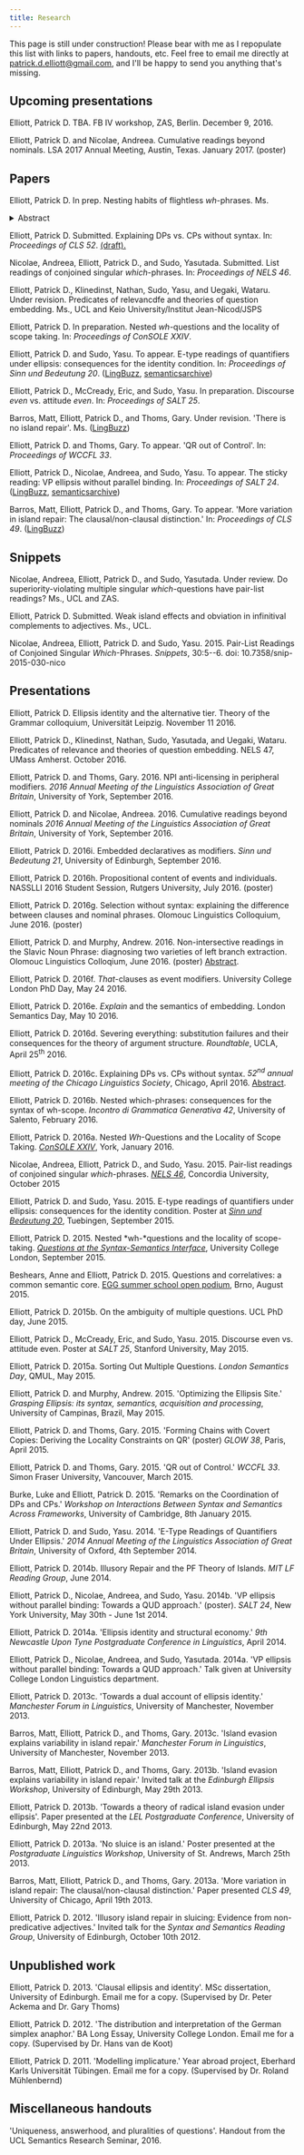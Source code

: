 ```yaml
---
title: Research
---
```


This page is still under construction! Please bear with me as I repopulate this list with links to papers, handouts, etc. Feel free to email me 
directly at <a href="mailto:patrick.d.elliott@gmail.com">patrick.d.elliott@gmail.com</a>, and I'll be happy to send you anything that's missing.

<h2 class="sans">Upcoming presentations</h2>

Elliott, Patrick D. TBA. FB IV workshop, ZAS, Berlin. December 9, 2016.

Elliott, Patrick D. and Nicolae, Andreea. Cumulative readings beyond nominals. LSA 2017 Annual Meeting, Austin, Texas. January 2017. (poster)

<h2 class="sans">Papers</h2>

Elliott, Patrick D. In prep. Nesting habits of flightless *wh*-phrases. Ms.
<details>
<summary>Abstract</summary>
<p>The focus of this paper is a construction involving what Heim (1994)
  refers to as nested <i>which</i>-phrases, and lessons for a compositional
  account <i>wh</i>-interrogatives. The central puzzle under consideration is the
  unavailability of the pair-list interpretation when an <i>in-situ</i>
  <i>wh-</i>phrase is nested inside of the moved <i>wh-</i>phrase,
  despite the fact that the pair-list interpretation obtains when the
  <i>in-situ</i> <i>wh-</i>expression is contained in an island. Even under the surviving single-pair reading, nested
  \emph{which-}phrases pose some well-known problems relating to the semantics
  of pied-piping, as discussed by von Stechow (1996), Sternefeld (2001) and
  Sauerland and Heck (2003). We aim to show that nested <i>which</i>-phrases are
  problematic for current compositional accounts
  of <i>wh-</i>interrogatives. We go on to propose a new account,
  which combines
  Cable's (2010) syntax for interrogatives with a semantics based on
  Charlow's (2015) system for composing
  alternatives. We show that this system is powerful enough to derive pair-list
  readings across islands, via covert pied-piping, and the single-pair reading
  of nested <i>which</i>-phrases, via trace conversion. On the other hand, the
  pair-list reading of nested \emph{which}-phrases is shown to be impossible to
  generate, given some well-motivated syntactic restrictions on covert movement.</p>
</details>

Elliott, Patrick D. Submitted. Explaining DPs vs. CPs without syntax. In: *Proceedings of CLS 52*. <a href= "/documents/cls52-paper_draft.pdf" download="cls52-paper_draft.pdf">(draft).</a>

<a href= "/documents/nels46.pdf" download="nels46.pdf"></a> Nicolae, Andreea, Elliott, Patrick D., and Sudo, Yasutada. Submitted. List readings of conjoined singular *which*-phrases. In: *Proceedings of NELS 46*.

<a href= "/documents/PoRs.pdf" download="PoRs.pdf"></a> Elliott, Patrick D., Klinedinst, Nathan, Sudo, Yasu, and Uegaki, Wataru. Under revision. Predicates of relevancdfe and theories of question embedding. Ms., UCL and Keio University/Institut Jean-Nicod/JSPS

Elliott, Patrick D. In preparation. Nested *wh*-questions and the locality of scope taking. In: *Proceedings of ConSOLE XXIV*.

<a href= "/documents/SuB20.pdf" download="SuB20.pdf"></a> Elliott, Patrick D. and Sudo, Yasu. To appear. E-type readings of quantifiers under ellipsis: consequences for the identity condition. In: *Proceedings of Sinn und Bedeutung 20*. (<a href="http://ling.auf.net/lingbuzz/003069">LingBuzz</a>, <a href="http://semanticsarchive.net/Archive/2QzYmEzO/">semanticsarchive</a>)

Elliott, Patrick D., McCready, Eric, and Sudo, Yasu. In preparation. Discourse *even* vs. attitude *even*. In: *Proceedings of SALT 25*.

<a href="/documents/islands_draft.pdf" download="islands_draft.pdf"></a> Barros, Matt, Elliott, Patrick D., and Thoms, Gary. Under revision. 'There is no island repair'. Ms. (<a href="http://ling.auf.net/lingbuzz/002100">LingBuzz</a>)

<a href="/documents/wccfl-draft.pdf" download="snippet.pdf"></a> Elliott, Patrick D. and Thoms, Gary. To appear. 'QR out of Control'. In: *Proceedings of WCCFL 33*.

<a href="/documents/saltpaper.pdf" download="saltpaper.pdf"></a> Elliott, Patrick D., Nicolae, Andreea, and Sudo, Yasu. To appear. The sticky reading: VP ellipsis without parallel binding. In: *Proceedings of SALT 24*. (<a href="http://ling.auf.net/lingbuzz/002900">LingBuzz</a>, <a href="http://semanticsarchive.net/Archive/jIxMTE5Z/">semanticsarchive</a>)

<a href="/documents/CLSproc.pdf" download="CLSproc.pdf"></a> Barros, Matt, Elliott, Patrick D., and Thoms, Gary. To appear. 'More variation in island repair: The clausal/non-clausal distinction.' In: *Proceedings of CLS 49*. (<a href="http://ling.auf.net/lingbuzz/001929">LingBuzz</a>)

<h2 class="sans">Snippets</h2>

<a href= "/documents/snippet-superiority.pdf" download="snippet-superiority.pdf"></a> Nicolae, Andreea, Elliott, Patrick D., and Sudo, Yasutada. Under review. Do superiority-violating multiple singular <i>which</i>-questions have pair-list readings? Ms., UCL and ZAS.

<a href= "/documents/weakisland-snippet.pdf" download="weakisland-snippet.pdf"></a> Elliott, Patrick D. Submitted. Weak island effects and obviation in infinitival complements to adjectives. Ms., UCL. 

<a href="http://www.ledonline.it/snippets/allegati/snippets30001.pdf" download="snippet.pdf"></a> Nicolae, Andreea, Elliott, Patrick D. and Sudo, Yasu. 2015. Pair-List Readings of Conjoined Singular *Which*-Phrases. *Snippets*, 30:5--6. doi: 10.7358/snip-2015-030-nico

<h2 class="sans">Presentations</h2>

Elliott, Patrick D. Ellipsis identity and the alternative tier. Theory of the Grammar colloquium, Universität Leipzig. November 11 2016.

Elliott, Patrick D., Klinedinst, Nathan, Sudo, Yasutada, and Uegaki, Wataru. Predicates of relevance and theories of question embedding. NELS 47, UMass Amherst. October 2016.

Elliott, Patrick D. and Thoms, Gary. 2016. NPI anti-licensing in peripheral modifiers. *2016 Annual Meeting of the Linguistics Association of Great Britain*, University of York, September 2016.

Elliott, Patrick D. and Nicolae, Andreea. 2016. Cumulative readings beyond nominals *2016 Annual Meeting of the Linguistics Association of Great Britain*, University of York, September 2016. 

<a href="/documents/SuB2016.pdf" download="SuB2016.pdf"></a> Elliott, Patrick D. 2016i. Embedded declaratives as modifiers. *Sinn und Bedeutung 21*, University of Edinburgh, September 2016.

<a href="/documents/nasslli2016.pdf" download="nasslli2016.pdf"></a> Elliott, Patrick D. 2016h. Propositional content of events and individuals. NASSLLI 2016 Student Session, Rutgers University, July 2016. (poster)

<a href="/documents/olinco_solo_poster.pdf" download="olinco_solo_poster.pdf"></a> Elliott, Patrick D. 2016g. Selection without syntax: explaining the difference between clauses and nominal phrases. Olomouc Linguistics Colloquium, June 2016. (poster)

Elliott, Patrick D. and Murphy, Andrew. 2016. Non-intersective readings in the Slavic Noun Phrase: diagnosing two varieties of left branch extraction. Olomouc Linguistics Colloqium, June 2016. (poster) <a href="/documents/ElliottMurphyOlinco.pdf" download="ElliottMurphyOlinco.pdf">Abstract</a>.

<a href="/documents/phdDay2016.pdf" download="phdDay2016.pdf"></a> Elliott, Patrick D. 2016f. *That*-clauses as event modifiers. University College London PhD Day, May 24 2016.

<a href="/documents/lsd2016.pdf" download="lsd2016.pdf"></a> Elliott, Patrick D. 2016e. *Explain* and the semantics of embedding. London Semantics Day, May 10 2016.

<a href="/documents/ucla_roundtable.pdf" download="ucla_roundtable.pdf"></a> Elliott, Patrick D. 2016d. Severing everything: substitution failures and their consequences for the theory of argument structure. *Roundtable*, UCLA, April 25<sup>th</sup> 2016.

<a href="/documents/cls52.pdf" download="cls52.pdf"></a> Elliott, Patrick D. 2016c. Explaining DPs vs. CPs without syntax. *52<sup>nd</sup> annual meeting of the Chicago Linguistics Society*, Chicago, April 2016. <a href="/documents/cls-abstract.pdf" download="cls-abstract.pdf">Abstract</a>.

Elliott, Patrick D. 2016b. Nested which-phrases: consequences for the syntax of wh-scope. *Incontro di Grammatica Generativa 42*, University of Salento, February 2016.

Elliott, Patrick D. 2016a. Nested *Wh*-Questions and the Locality of Scope Taking. <a href="https://sites.google.com/a/york.ac.uk/consolexxiv/home">*ConSOLE XXIV*</a>, York, January 2016.

<a href="/documents/nels46-slides.pdf" download="nels46-slides.pdf"></a> Nicolae, Andreea, Elliott, Patrick D., and Sudo, Yasu. 2015. Pair-list readings of conjoined singular *which*-phrases. <a href="http://linguistics.concordia.ca/nels46/">*NELS 46*</a>, Concordia University, October 2015

<a href="/documents/sub-poster.pdf" download="sub-poster.pdf"></a> Elliott, Patrick D. and Sudo, Yasu. 2015. E-type readings of quantifiers under ellipsis: consequences for the identity condition. Poster at <a href="https://sites.google.com/site/sinnundbedeutung20/home">*Sinn und Bedeutung 20*</a>, Tuebingen, September 2015.

<a href="/documents/workshop-slides.pdf" download="workshop-slides.pdf"></a> Elliott, Patrick D. 2015. Nested *wh-*questions and the locality of scope-taking. <a href="/workshop/">*Questions at the Syntax-Semantics Interface*</a>, University College London, September 2015.

Beshears, Anne and Elliott, Patrick D. 2015. Questions and correlatives: a common semantic core. <a href="http://www.eggschool.org/open-podium/">EGG summer school open podium</a>, Brno, August 2015.

<a href="/documents/phd-day-talk.pdf" download="phd-day-talk.pdf"></a> Elliott, Patrick D. 2015b. On the ambiguity of multiple questions. UCL PhD day, June 2015.

<a href="/documents/SALTPoster-even.pdf" download="SALTPoster-even.pdf"></a> Elliott, Patrick D., McCready, Eric, and Sudo, Yasu. 2015. Discourse even vs. attitude even. Poster at *SALT 25*, Stanford University, May 2015.

<a href="/documents/SortingOutMultipleQuestions.pdf" download="SortingOutMultipleQuestions.pdf"></a> Elliott, Patrick D. 2015a. Sorting Out Multiple Questions. *London Semantics Day*, QMUL, May 2015.

<a href="/documents/joint-brazil-talk.pdf" download="joint-brazil-talk.pdf"></a> Elliott, Patrick D. and Murphy, Andrew. 2015. 'Optimizing the Ellipsis Site.' *Grasping Ellipsis: its syntax, semantics, acquisition and processing*, University of Campinas, Brazil, May 2015.

Elliott, Patrick D. and Thoms, Gary. 2015. 'Forming Chains with Covert Copies: Deriving the Locality Constraints on QR' (poster) *GLOW 38*, Paris, April 2015.

Elliott, Patrick D. and Thoms, Gary. 2015. 'QR out of Control.' *WCCFL 33*. Simon Fraser University, Vancouver, March 2015.

Burke, Luke and Elliott, Patrick D. 2015. 'Remarks on the Coordination of DPs and CPs.' *Workshop on Interactions Between Syntax and Semantics Across Frameworks*, University of Cambridge, 8th January 2015.

Elliott, Patrick D. and Sudo, Yasu. 2014. 'E-Type Readings of Quantifiers Under Ellipsis.' *2014 Annual Meeting of the Linguistics Association of Great Britain*, University of Oxford, 4th September 2014.

Elliott, Patrick D. 2014b. Illusory Repair and the PF Theory of Islands. *MIT LF Reading Group*, June 2014.

Elliott, Patrick D., Nicolae, Andreea, and Sudo, Yasu. 2014b. 'VP ellipsis without parallel binding: Towards a QUD approach.' (poster). *SALT 24*, New York University, May 30th - June 1st 2014.

Elliott, Patrick D. 2014a. 'Ellipsis identity and structural economy.' *9th Newcastle Upon Tyne Postgraduate Conference in Linguistics*, April 2014.

Elliott, Patrick D., Nicolae, Andreea, and Sudo, Yasutada. 2014a. 'VP ellipsis without parallel binding: Towards a QUD approach.' Talk given at University College London Linguistics department.

<a href="/documents/mfil-solo.pdf" download="mfil-solo.pdf"></a> Elliott, Patrick D. 2013c. 'Towards a dual account of ellipsis identity.' *Manchester Forum in Linguistics*, University of Manchester, November 2013.

Barros, Matt, Elliott, Patrick D., and Thoms, Gary. 2013c. 'Island evasion explains variability in island repair.' *Manchester Forum in Linguistics*, University of Manchester, November 2013.

Barros, Matt, Elliott, Patrick D., and Thoms, Gary. 2013b. 'Island evasion explains variability in island repair.' Invited talk at the *Edinburgh Ellipsis Workshop*, University of Edinburgh, May 29th 2013.

Elliott, Patrick D. 2013b. 'Towards a theory of radical island evasion under ellipsis'. Paper presented at the *LEL Postgraduate Conference*, University of Edinburgh, May 22nd 2013.

Elliott, Patrick D. 2013a. 'No sluice is an island.' Poster presented at the *Postgraduate Linguistics Workshop*, University of St. Andrews, March 25th 2013.

Barros, Matt, Elliott, Patrick D., and Thoms, Gary. 2013a. 'More variation in island repair: The clausal/non-clausal distinction.' Paper presented *CLS 49*, University of Chicago, April 19th 2013.

Elliott, Patrick D. 2012. 'Illusory island repair in sluicing: Evidence from non-predicative adjectives.' Invited talk for the *Syntax and Semantics Reading Group*, University of Edinburgh, October 10th 2012.

<h2 class="sans">Unpublished work</h2>

Elliott, Patrick D. 2013. 'Clausal ellipsis and identity'. MSc dissertation, University of Edinburgh. Email me for a copy. (Supervised by Dr. Peter Ackema and Dr. Gary Thoms)

Elliott, Patrick D. 2012. 'The distribution and interpretation of the German simplex anaphor.' BA Long Essay, University College London. Email me for a copy. (Supervised by Dr. Hans van de Koot)

Elliott, Patrick D. 2011. 'Modelling implicature.' Year abroad project, Eberhard Karls Universität Tübingen. Email me for a copy. (Supervised by Dr. Roland Mühlenbernd)

<h2 class="sans">Miscellaneous handouts</h2>

<a href="/documents/pair-list-handout.pdf" download="pair-list-handout.pdf"></a> 'Uniqueness, answerhood, and pluralities of questions'. Handout from the UCL Semantics Research Seminar, 2016.


<!-- ## Upcoming -->

<!-- - blah -->
<!-- - blah -->
<!-- - blah  -->

<!-- <details> -->
<!-- <summary>Older talks</summary> -->
<!-- Blah blah blah. -->
<!-- </details> -->

<!-- TODO: implement collapsible list as above. -->
